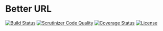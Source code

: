 # Better URL

[![Build Status](https://travis-ci.org/weew/php-url.svg?branch=master)](https://travis-ci.org/weew/php-url)
[![Scrutinizer Code Quality](https://scrutinizer-ci.com/g/weew/php-url/badges/quality-score.png?b=master)](https://scrutinizer-ci.com/g/weew/php-url/?branch=master)
[![Coverage Status](https://coveralls.io/repos/weew/php-url/badge.svg?branch=master&service=github)](https://coveralls.io/github/weew/php-url?branch=master)
[![License](https://poser.pugx.org/weew/php-url/license)](https://packagist.org/packages/weew/php-url)
